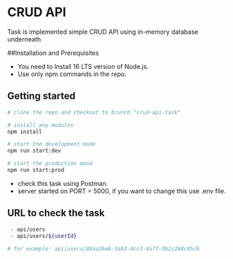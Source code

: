 # CRUD API

Task is implemented simple CRUD API using in-memory database underneath


##Installation and Prerequisites

 - You need to Install 16 LTS version of Node.js.
 - Use only npm commands in the repo.


## Getting started

```bash
# clone the repo and checkout to brunch "crud-api-task" 

# install any modules
npm install

# start the development mode
npm run start:dev

# start the production mood
npm run start:prod
```

 - check this task using Postman.
 - server started on PORT = 5000, if you want to change this use .env file.

## URL to check the task

```bash
 - api/users
 - api/users/${userId}
 
# for example: api/users/86aa36eb-3ab3-4cc3-8a7f-0b1c2b8c95cb


